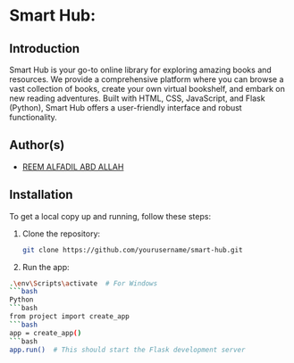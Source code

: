# Smart Hub:

## Introduction
Smart Hub is your go-to online library for exploring amazing books and resources. We provide a comprehensive platform where you can browse a vast collection of books, create your own virtual bookshelf, and embark on new reading adventures. Built with HTML, CSS, JavaScript, and Flask (Python), Smart Hub offers a user-friendly interface and robust functionality.

## Author(s)
- [REEM ALFADIL ABD ALLAH](https://github.com/reemelfadilhassanin) 

## Installation
To get a local copy up and running, follow these steps:

1. Clone the repository:
   ```bash
   git clone https://github.com/yourusername/smart-hub.git

2. Run the app:
 ```bash
.\env\Scripts\activate  # For Windows
 ```bash
Python
 ```bash
from project import create_app
 ```bash
app = create_app()
 ```bash
app.run()  # This should start the Flask development server


